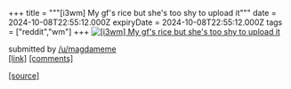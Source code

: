 +++
title = """[i3wm] My gf's rice but she's too shy to upload it"""
date = 2024-10-08T22:55:12.000Z
expiryDate = 2024-10-08T22:55:12.000Z
tags = ["reddit","wm"]
+++
[![[i3wm] My gf's rice but she's too shy to upload it](https://preview.redd.it/2laaz7614mtd1.jpeg?width=640&crop=smart&auto=webp&s=dfc23cb9764b608ea371ada9c26ff997f9f503da "[i3wm] My gf's rice but she's too shy to upload it")](https://www.reddit.com/r/unixporn/comments/1fzd2ef/i3wm_my_gfs_rice_but_shes_too_shy_to_upload_it/)

submitted by [/u/magdameme](https://www.reddit.com/user/magdameme)  
[\[link\]](https://i.redd.it/2laaz7614mtd1.jpeg) [\[comments\]](https://www.reddit.com/r/unixporn/comments/1fzd2ef/i3wm_my_gfs_rice_but_shes_too_shy_to_upload_it/)

[[source]](https://www.reddit.com/r/unixporn/comments/1fzd2ef/i3wm_my_gfs_rice_but_shes_too_shy_to_upload_it/)
